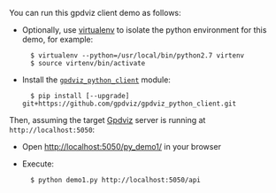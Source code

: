 
You can run this gpdviz client demo as follows:

- Optionally, use [virtualenv](https://virtualenv.pypa.io) to isolate the python 
  environment for this demo, for example:

        $ virtualenv --python=/usr/local/bin/python2.7 virtenv
        $ source virtenv/bin/activate

- Install the [`gpdviz_python_client`](https://github.com/gpdviz/gpdviz_python_client) module:

        $ pip install [--upgrade] git+https://github.com/gpdviz/gpdviz_python_client.git

Then, assuming the target [Gpdviz](https://github.com/gpdviz/gpdviz) server 
is running at `http://localhost:5050`:

- Open [http://localhost:5050/py_demo1/](http://localhost:5050/py_demo1/) in your browser
- Execute:

        $ python demo1.py http://localhost:5050/api
